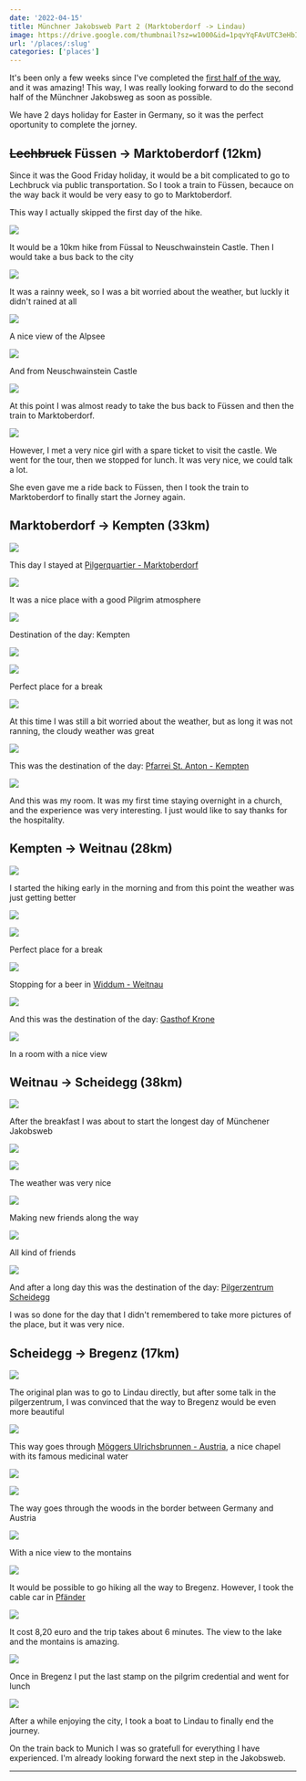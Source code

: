 ```yaml
---
date: '2022-04-15'
title: Münchner Jakobsweb Part 2 (Marktoberdorf -> Lindau)
image: https://drive.google.com/thumbnail?sz=w1000&id=1pqvYqFAvUTC3eHbIBCW19QyHsE69wizR
url: '/places/:slug'
categories: ['places']
---
```


It's been only a few weeks since I've completed the [first half of the way](/hiking/2022-03-24-jakobsweb-part1/), and it was amazing!
This way, I was really looking forward to do the second half of the Münchner Jakobsweg as soon as possible.

<!--more-->

We have 2 days holiday for Easter in Germany, so it was the perfect oportunity to complete the jorney.

## ~~Lechbruck~~ Füssen -> Marktoberdorf (12km)

Since it was the Good Friday holiday, it would be a bit complicated to go to Lechbruck via public transportation. So I took a train to Füssen, becauce on the way back it would be very easy to go to Marktoberdorf.

This way I actually skipped the first day of the hike.

![](https://drive.google.com/thumbnail?sz=w1000&id=1B2fGoXl-H4YS0BLRUlFClioh39bUw8I8)

It would be a 10km hike from Füssal to Neuschwainstein Castle. Then I would take a bus back to the city

![](https://drive.google.com/thumbnail?sz=w1000&id=19RO13Ljy-rkfeheWBEWhcyWg-LcQB3-Q)

It was a rainny week, so I was a bit worried about the weather, but luckly it didn't rained at all

![](https://drive.google.com/thumbnail?sz=w1000&id=1oTH6v9-yS3NPyV2DfcimubD_V8hGCgA7)

A nice view of the Alpsee

![](https://drive.google.com/thumbnail?sz=w1000&id=1Qc4ujlvw2QhI56Q6XTmKxDewKiXiLHdI)

And from Neuschwainstein Castle

![](https://drive.google.com/thumbnail?sz=w1000&id=1mVIoCbM3K_PV3T1Ac5OvxSnajYIq4k9v)

At this point I was almost ready to take the bus back to Füssen and then the train to Marktoberdorf.

![](https://drive.google.com/thumbnail?sz=w1000&id=1AWIwCMoXmBXWJ-He6mWvxrD8xUmqhDKr)

However, I met a very nice girl with a spare ticket to visit the castle. We went for the tour, then we stopped for lunch. It was very nice, we could talk a lot.

She even gave me a ride back to Füssen, then I took the train to Marktoberdorf to finally start the Jorney again.

## Marktoberdorf -> Kempten (33km)

![](https://drive.google.com/thumbnail?sz=w1000&id=11Ala9J7XrMEXxcZjBf36iEELtLtjU4Dp)

This day I stayed at [Pilgerquartier - Marktoberdorf](https://pq-mod.de/pq-mod-de-cool-home/das-pq/das-haus/)

![](https://drive.google.com/thumbnail?sz=w1000&id=10VLqORc49SthvGn5Yoxh1M484AX6FId1)

It was a nice place with a good Pilgrim atmosphere

![](https://drive.google.com/thumbnail?sz=w1000&id=1w0iyYBgoTU2QAPEDya7V4ZrguMoX42Fy)

Destination of the day: Kempten 

![](https://drive.google.com/thumbnail?sz=w1000&id=18RZuSssnfif67c6XXhzrpZ4uEAgbhlbg)

![](https://drive.google.com/thumbnail?sz=w1000&id=1k3AX3TGd_VcsLdm6E3MiCM9dYNHqScg0)

Perfect place for a break

![](https://drive.google.com/thumbnail?sz=w1000&id=1pn4CIHf5qRH7MbefBlfkoTxUV4JyH9uI)

At this time I was still a bit worried about the weather, but as long it was not ranning, the cloudy weather was great

![](https://drive.google.com/thumbnail?sz=w1000&id=1h3rCC82sx1qWInC8VA0OsVZHJ2K9Kj6E)

This was the destination of the day: [Pfarrei St. Anton - Kempten](https://www.st-anton-ke.de/index.php)

![](https://drive.google.com/thumbnail?sz=w1000&id=1kFP57Pp_jsfnj-im9Meo9iZptNUQDff_)

And this was my room. It was my first time staying overnight in a church, and the experience was very interesting. I just would like to say thanks for the hospitality.

## Kempten -> Weitnau (28km)

![](https://drive.google.com/thumbnail?sz=w1000&id=1MpCO3fGEDnjfgBO-Aflku7E2z7W-xKvU)

I started the hiking early in the morning and from this point the weather was just getting better

![](https://drive.google.com/thumbnail?sz=w1000&id=1K5WABsLPJ8dsqgzY79CKL-CoqTqD0DaZ)

![](https://drive.google.com/thumbnail?sz=w1000&id=1mITo3fUYo1hUzPoX1HXrtvMVgUbcumI5)

Perfect place for a break

![](https://drive.google.com/thumbnail?sz=w1000&id=12N57pWdSTHNXmqnakWn5Xg3YGOHmORbq)

Stopping for a beer in [Widdum - Weitnau](https://goo.gl/maps/YRpswxm4uUq2vtct6)

![](https://drive.google.com/thumbnail?sz=w1000&id=1ogvCva_3IL8UQnQfoyY5W7uHKJ3b0uLF)

And this was the destination of the day: [Gasthof Krone](https://g.page/gasthof-krone-weitnau?share)

![](https://drive.google.com/thumbnail?sz=w1000&id=1IoXtjNkw3JD2UFqVvOdtDjM_uAGuXBdD)

In a room with a nice view

## Weitnau -> Scheidegg (38km)

![](https://drive.google.com/thumbnail?sz=w1000&id=1ViMiUXtKUNV8aF4U7ltJ-BF63YWUWckc)

After the breakfast I was about to start the longest day of Münchener Jakobsweb

![](https://drive.google.com/thumbnail?sz=w1000&id=1pX9nd6xTe3dadRnFQ700W26Y8f9W441r)

![](https://drive.google.com/thumbnail?sz=w1000&id=1Ox-Kk2vYtY0KfRwsjZg5UJcIP1KxscHu)

The weather was very nice

![](https://drive.google.com/thumbnail?sz=w1000&id=1jv4wfG70dBDUc-xUBQY-0nsTjj8TTa7L)

Making new friends along the way

![](https://drive.google.com/thumbnail?sz=w1000&id=1p1pAS8o7MIpWiZ6LxibrlpZiJnul7F7k)

All kind of friends

![](https://drive.google.com/thumbnail?sz=w1000&id=11KBER6xZHYGB4kCHZvraOshX6cmoihPM)

And after a long day this was the destination of the day: [Pilgerzentrum Scheidegg](https://pilgerzentrum-scheidegg.de/pilgerherberge/)

I was so done for the day that I didn't remembered to take more pictures of the place, but it was very nice.

## Scheidegg -> Bregenz (17km)

![](https://drive.google.com/thumbnail?sz=w1000&id=1_0VQJaXaXQmhMMm11csgPVgF-_lbrgzH)

The original plan was to go to Lindau directly, but after some talk in the pilgerzentrum, I was convinced that the way to Bregenz would be even more beautiful

![](https://drive.google.com/thumbnail?sz=w1000&id=1hmytKOob0_zD7ulYCcZP9Rmw4KUj-va_)

This way goes through [Möggers Ulrichsbrunnen - Austria](https://austria-forum.org/af/Kunst_und_Kultur/B%C3%BCcher/Heilige_Quellen/Vorarlberg/M%C3%B6ggers_Ulrichsbrunnen), a nice chapel with its famous medicinal water

![](https://drive.google.com/thumbnail?sz=w1000&id=1IcSFx0LZYt4nCI1WLO9b_ZMNzVranPMn)

![](https://drive.google.com/thumbnail?sz=w1000&id=1779JM0MuPCIvkgge8lsoA72sGYl98GZr)

The way goes through the woods in the border between Germany and Austria 

![](https://drive.google.com/thumbnail?sz=w1000&id=1z7n-twEp-VKLQW_zk0HW-vl09XuN9rFd)

With a nice view to the montains

![](https://drive.google.com/thumbnail?sz=w1000&id=1wuBmURVdSToLJF8knloOVBXV8_mz_X6Q)

It would be possible to go hiking all the way to Bregenz.
However, I took the cable car in [Pfänder](https://www.pfaenderbahn.at/en/pfaenderbahn)

![](https://drive.google.com/thumbnail?sz=w1000&id=1BvNf3F0t-kMN3FrDv9hVlKsIVrkxA5kS)

It cost 8,20 euro and the trip takes about 6 minutes. The view to the lake and the montains is amazing.

![](https://drive.google.com/thumbnail?sz=w1000&id=16fDWFsL0WieBAn-ab0ro5XQhMXko_lJh)

Once in Bregenz I put the last stamp on the pilgrim credential and went for lunch

![](https://drive.google.com/thumbnail?sz=w1000&id=15ToCpRl18mRr8LxzgpKivzlbvxxCBfxp)

After a while enjoying the city, I took a boat to Lindau to finally end the journey.

On the train back to Munich I was so gratefull for everything I have experienced. I'm already looking forward the next step in the Jakobsweb.


* * * 

